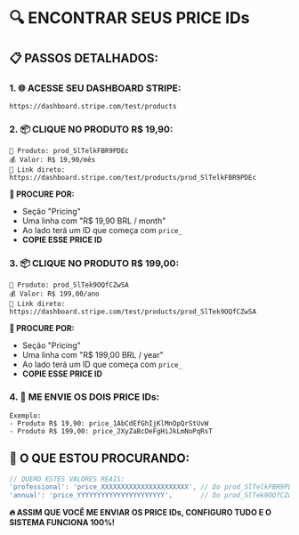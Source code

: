 # 🔍 ENCONTRAR SEUS PRICE IDs

## 📋 PASSOS DETALHADOS:

### **1. 🌐 ACESSE SEU DASHBOARD STRIPE:**
```
https://dashboard.stripe.com/test/products
```

### **2. 📦 CLIQUE NO PRODUTO R$ 19,90:**
```
🎯 Produto: prod_SlTelkFBR9PDEc
💰 Valor: R$ 19,90/mês
🔗 Link direto: https://dashboard.stripe.com/test/products/prod_SlTelkFBR9PDEc
```

**👀 PROCURE POR:**
- Seção "Pricing" 
- Uma linha com "R$ 19,90 BRL / month"
- Ao lado terá um ID que começa com `price_`
- **COPIE ESSE PRICE ID**

### **3. 📦 CLIQUE NO PRODUTO R$ 199,00:**
```
🎯 Produto: prod_SlTek9OQfCZwSA  
💰 Valor: R$ 199,00/ano
🔗 Link direto: https://dashboard.stripe.com/test/products/prod_SlTek9OQfCZwSA
```

**👀 PROCURE POR:**
- Seção "Pricing"
- Uma linha com "R$ 199,00 BRL / year"  
- Ao lado terá um ID que começa com `price_`
- **COPIE ESSE PRICE ID**

### **4. 📝 ME ENVIE OS DOIS PRICE IDs:**
```
Exemplo:
- Produto R$ 19,90: price_1AbCdEfGhIjKlMnOpQrStUvW
- Produto R$ 199,00: price_2XyZaBcDeFgHiJkLmNoPqRsT
```

## 🎯 **O QUE ESTOU PROCURANDO:**

```typescript
// QUERO ESTES VALORES REAIS:
'professional': 'price_XXXXXXXXXXXXXXXXXXXXXX', // Do prod_SlTelkFBR9PDEc
'annual': 'price_YYYYYYYYYYYYYYYYYYYYYY',       // Do prod_SlTek9OQfCZwSA
```

**🔥 ASSIM QUE VOCÊ ME ENVIAR OS PRICE IDs, CONFIGURO TUDO E O SISTEMA FUNCIONA 100%!**